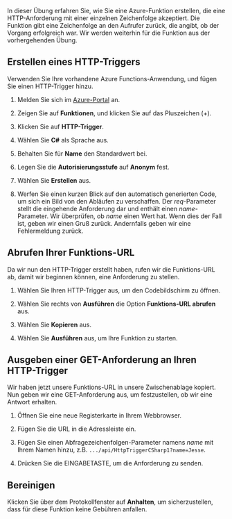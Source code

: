 In dieser Übung erfahren Sie, wie Sie eine Azure-Funktion erstellen, die eine HTTP-Anforderung mit einer einzelnen Zeichenfolge akzeptiert. Die Funktion gibt eine Zeichenfolge an den Aufrufer zurück, die angibt, ob der Vorgang erfolgreich war. Wir werden weiterhin für die Funktion aus der vorhergehenden Übung.

## <a name="create-an-http-trigger"></a>Erstellen eines HTTP-Triggers

Verwenden Sie Ihre vorhandene Azure Functions-Anwendung, und fügen Sie einen HTTP-Trigger hinzu.

1. Melden Sie sich im [Azure-Portal](https://portal.azure.com?azure-portal=true) an.

1. Zeigen Sie auf **Funktionen**, und klicken Sie auf das Pluszeichen (+).

1. Klicken Sie auf **HTTP-Trigger**.

1. Wählen Sie **C#** als Sprache aus.

1. Behalten Sie für **Name** den Standardwert bei.

1. Legen Sie die **Autorisierungsstufe** auf **Anonym** fest.

1. Wählen Sie **Erstellen** aus.

1. Werfen Sie einen kurzen Blick auf den automatisch generierten Code, um sich ein Bild von den Abläufen zu verschaffen. Der *req*-Parameter stellt die eingehende Anforderung dar und enthält einen *name*-Parameter. Wir überprüfen, ob *name* einen Wert hat. Wenn dies der Fall ist, geben wir einen Gruß zurück. Andernfalls geben wir eine Fehlermeldung zurück.

## <a name="get-your-function-url"></a>Abrufen Ihrer Funktions-URL

Da wir nun den HTTP-Trigger erstellt haben, rufen wir die Funktions-URL ab, damit wir beginnen können, eine Anforderung zu stellen.

1. Wählen Sie Ihren HTTP-Trigger aus, um den Codebildschirm zu öffnen.

1. Wählen Sie rechts von **Ausführen** die Option **Funktions-URL abrufen** aus.

1. Wählen Sie **Kopieren** aus.

1. Wählen Sie **Ausführen** aus, um Ihre Funktion zu starten.

## <a name="issue-a-get-request-to-your-http-trigger"></a>Ausgeben einer GET-Anforderung an Ihren HTTP-Trigger

Wir haben jetzt unsere Funktions-URL in unsere Zwischenablage kopiert. Nun geben wir eine GET-Anforderung aus, um festzustellen, ob wir eine Antwort erhalten.

1. Öffnen Sie eine neue Registerkarte in Ihrem Webbrowser.

1. Fügen Sie die URL in die Adressleiste ein.

1. Fügen Sie einen Abfragezeichenfolgen-Parameter namens *name* mit Ihrem Namen hinzu, z.B. `.../api/HttpTriggerCSharp1?name=Jesse`.

1. Drücken Sie die EINGABETASTE, um die Anforderung zu senden.

## <a name="clean-up"></a>Bereinigen

Klicken Sie über dem Protokollfenster auf **Anhalten**, um sicherzustellen, dass für diese Funktion keine Gebühren anfallen.
